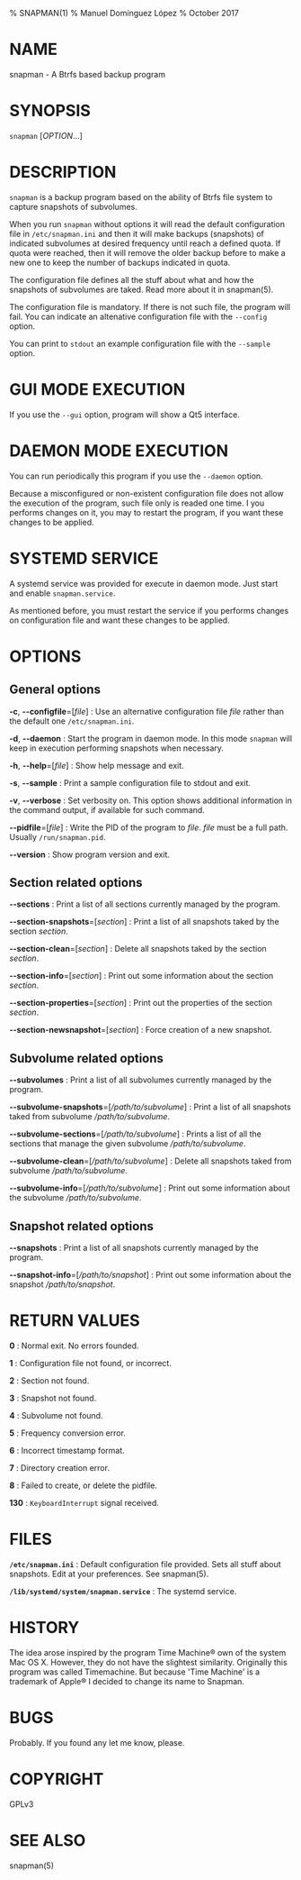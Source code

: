 % SNAPMAN(1)
% Manuel Domínguez López
% October 2017

# NAME

snapman - A Btrfs based backup program

# SYNOPSIS

`snapman` [*OPTION*...]

# DESCRIPTION

`snapman` is a backup program based on the ability of Btrfs file system to
capture snapshots of subvolumes.

When you run `snapman` without options it will read the default
configuration file in `/etc/snapman.ini` and then it will make
backups (snapshots) of indicated subvolumes at desired frequency until
reach a defined quota. If quota were reached, then it will remove the older
backup before to make a new one to keep the number of backups indicated in
quota.

The configuration file defines all the stuff about what and how the
snapshots of subvolumes are taked. Read more about it in snapman(5).

The configuration file is mandatory. If there is not such file, the
program will fail. You can indicate an altenative configuration file
with the `--config` option.

You can print to `stdout` an example configuration file with the
`--sample` option.

# GUI MODE EXECUTION

If you use the `--gui` option, program will show a Qt5 interface.

# DAEMON MODE EXECUTION

You can run periodically this program if you use the `--daemon` option.

Because a misconfigured or non-existent configuration file does not allow the
execution of the program, such file only is readed one time. I you performs
changes on it, you may to restart the program, if you want these changes to be
applied.

# SYSTEMD SERVICE

A systemd service was provided for execute in daemon mode. Just start and
enable `snapman.service`.

As mentioned before, you must restart the service if you performs changes on
configuration file and want these changes to be applied.

# OPTIONS

## General options

**-c**, **--configfile**=[*file*]
:    Use an alternative configuration file *file* rather than the default one
`/etc/snapman.ini`.

**-d**, **--daemon**
:    Start the program in daemon mode. In this mode `snapman` will keep in
execution performing snapshots when necessary.

**-h**, **--help**=[*file*]
:    Show help message and exit.

**-s**, **--sample**
:    Print a sample configuration file to stdout and exit.

**-v**, **--verbose**
:    Set verbosity on. This option shows additional information in the command
output, if available for such command.

**--pidfile**=[*file*]
:    Write the PID of the program to *file*. *file* must be a full path.
Usually `/run/snapman.pid`.

**--version**
:    Show program version and exit.


## Section related options

**--sections**
:   Print a list of all sections currently managed by the program.

**--section-snapshots**=[*section*]
:   Print a list of all snapshots taked by the section *section*.

**--section-clean**=[*section*]
:   Delete all snapshots taked by the section *section*.

**--section-info**=[*section*]
:   Print out some information about the section *section*.

**--section-properties**=[*section*]
:   Print out the properties of the section *section*.

**--section-newsnapshot**=[*section*]
:   Force creation of a new snapshot.

## Subvolume related options

**--subvolumes**
:   Print a list of all subvolumes currently managed by the program.

**--subvolume-snapshots**=[*/path/to/subvolume*]
:   Print a list of all snapshots taked from subvolume */path/to/subvolume*.

**--subvolume-sections**=[*/path/to/subvolume*]
:   Prints a list of all the sections that manage the given subvolume
*/path/to/subvolume*.

**--subvolume-clean**=[*/path/to/subvolume*]
:   Delete all snapshots taked from subvolume */path/to/subvolume*.

**--subvolume-info**=[*/path/to/subvolume*]
:   Print out some information about the subvolume */path/to/subvolume*.

## Snapshot related options

**--snapshots**
:   Print a list of all snapshots currently managed by the program.

**--snapshot-info**=[*/path/to/snapshot*]
:   Print out some information about the snapshot */path/to/snapshot*.

# RETURN VALUES

**0**
:    Normal exit. No errors founded.

**1**
:    Configuration file not found, or incorrect.

**2**
:    Section not found.

**3**
:    Snapshot not found.

**4**
:    Subvolume not found.

**5**
:    Frequency conversion error.

**6**
:    Incorrect timestamp format.

**7**
:    Directory creation error.

**8**
:    Failed to create, or delete the pidfile.

**130**
:    `KeyboardInterrupt` signal received.

# FILES

**`/etc/snapman.ini`**
:    Default configuration file provided. Sets all stuff about snapshots. Edit
at your preferences. See snapman(5).

**`/lib/systemd/system/snapman.service`**
:    The systemd service.


# HISTORY

The idea arose inspired by the program Time Machine® own of the system Mac OS
X. However, they do not have the slightest similarity. Originally this program
was called Timemachine. But because 'Time Machine' is a trademark of Apple® I
decided to change its name to Snapman.

# BUGS

Probably. If you found any let me know, please.


# COPYRIGHT

GPLv3


# SEE ALSO

snapman(5)

